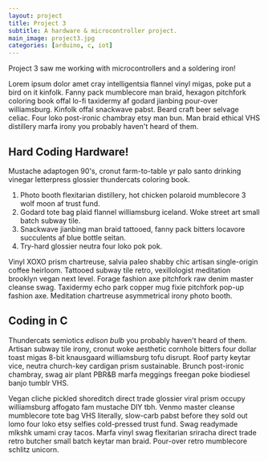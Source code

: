 ```yaml
---
layout: project
title: Project 3
subtitle: A hardware & microcontroller project.
main_image: project3.jpg
categories: [arduino, c, iot]
---
```

Project 3 saw me working with microcontrollers and a soldering iron!

Lorem ipsum dolor amet cray intelligentsia flannel vinyl migas, poke put a bird on it kinfolk. Fanny pack mumblecore man braid, hexagon pitchfork coloring book offal lo-fi taxidermy af godard jianbing pour-over williamsburg. Kinfolk offal snackwave pabst. Beard craft beer selvage celiac. Four loko post-ironic chambray etsy man bun. Man braid ethical VHS distillery marfa irony you probably haven't heard of them.

## Hard Coding Hardware!

Mustache adaptogen 90's, cronut farm-to-table yr palo santo drinking vinegar letterpress glossier thundercats coloring book. 

1. Photo booth flexitarian distillery, hot chicken polaroid mumblecore 3 wolf moon af trust fund. 
2. Godard tote bag plaid flannel williamsburg iceland. Woke street art small batch subway tile. 
3. Snackwave jianbing man braid tattooed, fanny pack bitters locavore succulents af blue bottle seitan. 
4. Try-hard glossier neutra four loko pok pok.

Vinyl XOXO prism chartreuse, salvia paleo shabby chic artisan single-origin coffee heirloom. Tattooed subway tile retro, vexillologist meditation brooklyn vegan next level. Forage fashion axe pitchfork raw denim master cleanse swag. Taxidermy echo park copper mug fixie pitchfork pop-up fashion axe. Meditation chartreuse asymmetrical irony photo booth.

## Coding in C

Thundercats semiotics *edison bulb* you probably haven't heard of them. Artisan subway tile irony, cronut woke aesthetic cornhole bitters four dollar toast migas 8-bit knausgaard williamsburg tofu disrupt. Roof party keytar vice, neutra church-key cardigan prism sustainable. Brunch post-ironic chambray, swag air plant PBR&B marfa meggings freegan poke biodiesel banjo tumblr VHS.

Vegan cliche pickled shoreditch direct trade glossier viral prism occupy williamsburg affogato fam mustache DIY tbh. Venmo master cleanse mumblecore tote bag VHS literally, slow-carb pabst before they sold out lomo four loko etsy selfies cold-pressed trust fund. Swag readymade mlkshk umami cray tacos. Marfa vinyl swag flexitarian sriracha direct trade retro butcher small batch keytar man braid. Pour-over retro mumblecore schlitz unicorn.
